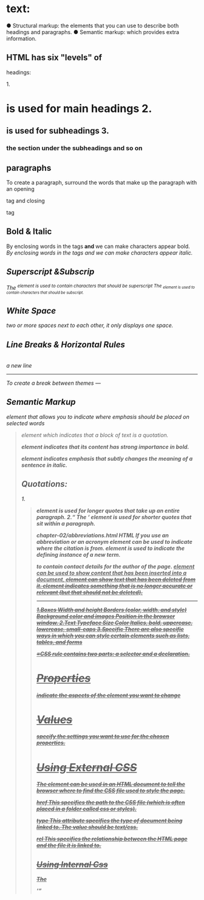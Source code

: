 # text:

● Structural markup: the elements that you can use to
describe both headings and paragraphs.
● Semantic markup: which provides extra information.

## HTML has six "levels" of
headings:

1.<h1> is used for main headings
2.<h2> is used for subheadings
3.<h3> the section under the subheadings and so on

## paragraphs
To create a paragraph, surround the words that make up the paragraph with an opening <p>tag and closing </p> tag

## Bold & Italic
By enclosing words in the tags<b> and </b> we can make characters appear bold.
<i>By enclosing words in the tags<i> and </i> we can make characters appear italic.

## Superscript &Subscrip

The <sup> element is used to contain characters that should be superscript 
The <sub> element is used to contain characters that should be subscript.

## White Space
two or more spaces next to each other, it only displays one space.

## Line Breaks & Horizontal Rules
<br /> a new line
<hr />To create a break between themes —

## Semantic Markup
<em> element that allows you to indicate where emphasis should be placed on selected words 
<blockquote> element which indicates that a block of text is a quotation.


<strong> element indicates that its content has strong importance in bold. 

<em> element indicates emphasis that subtly changes the meaning of a sentence in italic.



## Quotations:
1.<blockquote> element is used for longer quotes that take up an entire paragraph.
2.<q> The <q> element is used for shorter quotes that sit within a paragraph.

<abbr> chapter-02/abbreviations.html HTML If you use an abbreviation or an acronym
<cite> element can be used to indicate where the citation is from.
<dfn> element is used to indicate the defining instance of a new term.
<address> to contain contact details for the author of the page.
 <ins> element can be used to show content that has been inserted into a document,
 <del> element can show text that has been deleted from it.
 <s> element indicates something that is no longer accurate or relevant (but that should not be deleted).

--------------------------------------------------------------------------------------------------------

1.Boxes
Width and height
Borders (color, width, and style)
Background color and images
Position in the browser window.
2.Text
Typeface
Size
Color
Italics, bold, uppercase,
lowercase, small-caps
3.Specific
There are also specific ways
in which you can style certain
elements such as lists, tables,
and forms

=CSS rule contains two parts: a selector and a declaration.
# Properties  
indicate the aspects of the element you want to change
# Values
specify the settings you want to use for the chosen properties.

# Using External CSS
The <link> element can be used
in an HTML document to tell the
browser where to find the CSS
file used to style the page.

href
This specifies the path to the
CSS file (which is often placed in
a folder called css or styles).

type
This attribute specifies the type
of document being linked to. The
value should be text/css.

rel
This specifies the relationship
between the HTML page and
the file it is linked to.

## Using Internal Css
The <style> element should use
the type attribute to indicate
that the styles are specified in
CSS. The value should be text/
css.

# Inheritance
 It saves you from having to apply these properties 

 ----------------------------------------------------------------------------------
 # js

 A script is a series of instructions that a computer can follow one-by-one.
Each individual instruction or step is known as a statement.
Statements should end with a semicolon. 

You should write comments to explain what your code does.
They help make your code easier to read and understand.
This can help you and others who read your code.

 script will have to temporarily
store the bits of information it
needs to do its job. It can store this
data in variables. 

## data type
1.NUMERIC DATA TYPE
The numeric data type handles
numbers.
0.75 
2.STRING DATA TYPE
The strings data type consists of
letters and other characters.
3.BOOLEAN DATA TYPE
Boolean data types can have one
of two values: true or false.
true

You can also use a technique
called escaping the quotation
characters. This is done by
using a backwards slash (or
"backslash") before any type of
quote mark that appears within
a string 

Programmers sometimes use
shorthand to create variables. 
Once you have assigned a value
to a variable, you can then
change what is stored in the
variable later in the same script.

## RULES FOR NAMINGVARIABLES
1.The name must begin with a letter, dollar sign ($),or an underscore (_). It must not start with a number. 
2.The name can contain letters, numbers, dollar sign ($), or an underscore (_). Note that you must not use a dash(-) or a period (.) variablename
3.You cannot use keywords or reserved words.
4.All variables are case sensitive, so score and Score would be different variable names,
5.Use a name that describes the kind of information that the variable stores
6.If your variable name is made up of more than one word, use a capital letter for the first letter of every word after the first word. 

## An array
 is a special type of variable. It doesn't just store one value; it stores a list of values. 

 var colors;
colors ['white', 'black', ' custom'];
var el document.getElementByld('col ors');
el . textContent = col ors[O]; 

A script is made up of a series of statements. Each
statement is like a step in a recipe.
Scripts contain very precise instructions. For example,
you might specify that a value must be remembered
before creating a calculation using that value.
Variables are used to temporarily store pieces of
information used in the script.
Arrays are special types of variables that store more
than one piece of related information.
JavaScript distinguishes between numbers (0-9),
strings (text), and Boolean values (true or false).
Expressions evaluate into a single value.
Expressions rely on operators to calculate a value. 

-------------------------------------------------------------------

## USING COMPARISON OPERATORS
it is talking about the operators and the if statment the logic that they use it and how to makes loops .
